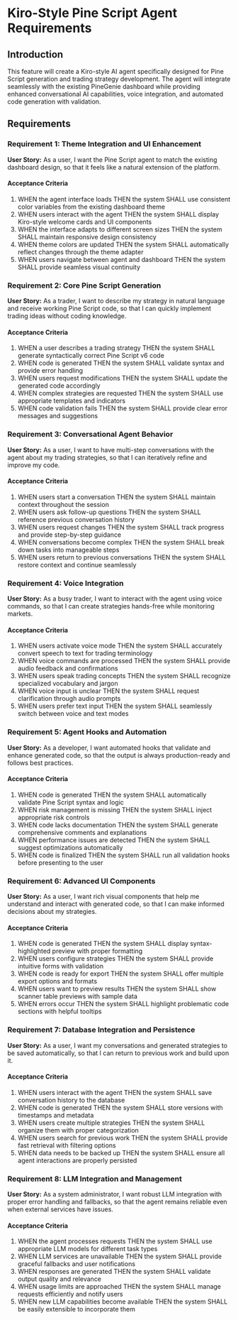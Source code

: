 # Kiro-Style Pine Script Agent Requirements

## Introduction

This feature will create a Kiro-style AI agent specifically designed for Pine Script generation and trading strategy development. The agent will integrate seamlessly with the existing PineGenie dashboard while providing enhanced conversational AI capabilities, voice integration, and automated code generation with validation.

## Requirements

### Requirement 1: Theme Integration and UI Enhancement

**User Story:** As a user, I want the Pine Script agent to match the existing dashboard design, so that it feels like a natural extension of the platform.

#### Acceptance Criteria

1. WHEN the agent interface loads THEN the system SHALL use consistent color variables from the existing dashboard theme
2. WHEN users interact with the agent THEN the system SHALL display Kiro-style welcome cards and UI components
3. WHEN the interface adapts to different screen sizes THEN the system SHALL maintain responsive design consistency
4. WHEN theme colors are updated THEN the system SHALL automatically reflect changes through the theme adapter
5. WHEN users navigate between agent and dashboard THEN the system SHALL provide seamless visual continuity

### Requirement 2: Core Pine Script Generation

**User Story:** As a trader, I want to describe my strategy in natural language and receive working Pine Script code, so that I can quickly implement trading ideas without coding knowledge.

#### Acceptance Criteria

1. WHEN a user describes a trading strategy THEN the system SHALL generate syntactically correct Pine Script v6 code
2. WHEN code is generated THEN the system SHALL validate syntax and provide error handling
3. WHEN users request modifications THEN the system SHALL update the generated code accordingly
4. WHEN complex strategies are requested THEN the system SHALL use appropriate templates and indicators
5. WHEN code validation fails THEN the system SHALL provide clear error messages and suggestions

### Requirement 3: Conversational Agent Behavior

**User Story:** As a user, I want to have multi-step conversations with the agent about my trading strategies, so that I can iteratively refine and improve my code.

#### Acceptance Criteria

1. WHEN users start a conversation THEN the system SHALL maintain context throughout the session
2. WHEN users ask follow-up questions THEN the system SHALL reference previous conversation history
3. WHEN users request changes THEN the system SHALL track progress and provide step-by-step guidance
4. WHEN conversations become complex THEN the system SHALL break down tasks into manageable steps
5. WHEN users return to previous conversations THEN the system SHALL restore context and continue seamlessly

### Requirement 4: Voice Integration

**User Story:** As a busy trader, I want to interact with the agent using voice commands, so that I can create strategies hands-free while monitoring markets.

#### Acceptance Criteria

1. WHEN users activate voice mode THEN the system SHALL accurately convert speech to text for trading terminology
2. WHEN voice commands are processed THEN the system SHALL provide audio feedback and confirmations
3. WHEN users speak trading concepts THEN the system SHALL recognize specialized vocabulary and jargon
4. WHEN voice input is unclear THEN the system SHALL request clarification through audio prompts
5. WHEN users prefer text input THEN the system SHALL seamlessly switch between voice and text modes

### Requirement 5: Agent Hooks and Automation

**User Story:** As a developer, I want automated hooks that validate and enhance generated code, so that the output is always production-ready and follows best practices.

#### Acceptance Criteria

1. WHEN code is generated THEN the system SHALL automatically validate Pine Script syntax and logic
2. WHEN risk management is missing THEN the system SHALL inject appropriate risk controls
3. WHEN code lacks documentation THEN the system SHALL generate comprehensive comments and explanations
4. WHEN performance issues are detected THEN the system SHALL suggest optimizations automatically
5. WHEN code is finalized THEN the system SHALL run all validation hooks before presenting to the user

### Requirement 6: Advanced UI Components

**User Story:** As a user, I want rich visual components that help me understand and interact with generated code, so that I can make informed decisions about my strategies.

#### Acceptance Criteria

1. WHEN code is generated THEN the system SHALL display syntax-highlighted preview with proper formatting
2. WHEN users configure strategies THEN the system SHALL provide intuitive forms with validation
3. WHEN code is ready for export THEN the system SHALL offer multiple export options and formats
4. WHEN users want to preview results THEN the system SHALL show scanner table previews with sample data
5. WHEN errors occur THEN the system SHALL highlight problematic code sections with helpful tooltips

### Requirement 7: Database Integration and Persistence

**User Story:** As a user, I want my conversations and generated strategies to be saved automatically, so that I can return to previous work and build upon it.

#### Acceptance Criteria

1. WHEN users interact with the agent THEN the system SHALL save conversation history to the database
2. WHEN code is generated THEN the system SHALL store versions with timestamps and metadata
3. WHEN users create multiple strategies THEN the system SHALL organize them with proper categorization
4. WHEN users search for previous work THEN the system SHALL provide fast retrieval with filtering options
5. WHEN data needs to be backed up THEN the system SHALL ensure all agent interactions are properly persisted

### Requirement 8: LLM Integration and Management

**User Story:** As a system administrator, I want robust LLM integration with proper error handling and fallbacks, so that the agent remains reliable even when external services have issues.

#### Acceptance Criteria

1. WHEN the agent processes requests THEN the system SHALL use appropriate LLM models for different task types
2. WHEN LLM services are unavailable THEN the system SHALL provide graceful fallbacks and user notifications
3. WHEN responses are generated THEN the system SHALL validate output quality and relevance
4. WHEN usage limits are approached THEN the system SHALL manage requests efficiently and notify users
5. WHEN new LLM capabilities become available THEN the system SHALL be easily extensible to incorporate them